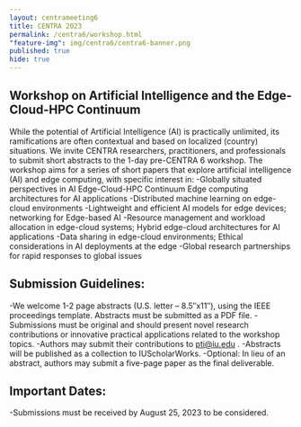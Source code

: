 ```yaml
---
layout: centrameeting6
title: CENTRA 2023
permalink: /centra6/workshop.html
"feature-img": img/centra6/centra6-banner.png
published: true
hide: true
---
```


## Workshop on Artificial Intelligence and the Edge-Cloud-HPC Continuum

While the potential of Artificial Intelligence (AI) is practically unlimited, its ramifications are often contextual and based on localized (country) situations.   We invite CENTRA researchers, practitioners, and professionals to submit short abstracts to the 1-day pre-CENTRA 6 workshop.  The workshop aims for a series of short papers that explore artificial intelligence (AI) and edge computing, with specific interest in:
-Globally situated perspectives in AI Edge-Cloud-HPC Continuum Edge computing architectures for AI applications
-Distributed machine learning on edge-cloud environments
-Lightweight and efficient AI models for edge devices; networking for Edge-based AI 
-Resource management and workload allocation in edge-cloud systems; Hybrid edge-cloud architectures for AI applications
-Data sharing in edge-cloud environments; Ethical considerations in AI deployments at the edge
-Global research partnerships for rapid responses to global issues

## Submission Guidelines:

-We welcome 1-2 page abstracts (U.S. letter – 8.5″x11″), using the IEEE proceedings template. Abstracts must be submitted as a PDF file.
-Submissions must be original and should present novel research contributions or innovative practical applications related to the workshop topics. 
-Authors may submit their contributions to pti@iu.edu .
-Abstracts will be published as a collection to IUScholarWorks.
-Optional: In lieu of an abstract, authors may submit a five-page paper as the final deliverable.

## Important Dates:

-Submissions must be received by August 25, 2023 to be considered.
